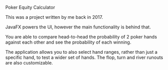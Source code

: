 Poker Equity Calculator

This was a project written by me back in 2017.

JavaFX powers the UI, however the main functionality is behind that.

You are able to compare head-to-head the probability of 2 poker hands against each other and see the probability of each winning.

The application allows you to also select hand ranges, rather than just a specific hand, to test a wider set of hands. The flop, turn and river runouts are also customizable.
